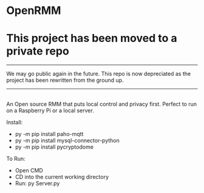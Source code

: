 OpenRMM
=================================================================================
<h1>This project has been moved to a private repo</h1><hr>
  <p>We may go public again in the future. This repo is now depreciated as the project has been rewritten from the ground up.<p>
  <hr><br>
An Open source RMM that puts local control and privacy first. Perfect to run on a Raspberry Pi or a local server.

Install:
* py -m pip install paho-mqtt
* py -m pip install mysql-connector-python
* py -m pip install pycryptodome


To Run:
* Open CMD
* CD into the current working directory
* Run: py Server.py
